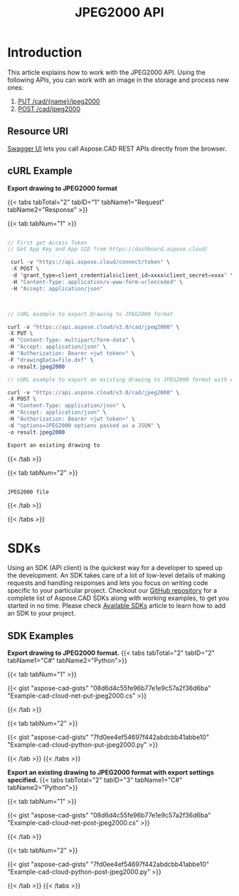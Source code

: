 ﻿---
title: "JPEG2000 API"
type: docs
url: /working-with-aspose-cad-cloud-formats-api/jpeg2000/
weight: 40
---

# **Introduction**
This article explains how to work with the JPEG2000 API. Using the following APIs, you can work with an image in the storage and process new ones:

1. [PUT /cad/{name}/jpeg2000](https://reference.aspose.cloud/cad/#!/Jpeg2000/PutDrawingJpeg2000)
1. [POST /cad/jpeg2000](https://reference.aspose.cloud/cad/#!/Jpeg2000/PostDrawingJpeg2000)

## **Resource URI**
[Swagger UI](https://reference.aspose.cloud/cad/) lets you call Aspose.CAD REST APIs directly from the browser.

## **cURL Example**
**Export drawing to JPEG2000 format**

{{< tabs tabTotal="2" tabID="1" tabName1="Request" tabName2="Response" >}}

{{< tab tabNum="1" >}}

```java

// First get Access Token
// Get App Key and App SID from https://dashboard.aspose.cloud/

 curl -v "https://api.aspose.cloud/connect/token" \
 -X POST \
 -d 'grant_type=client_credentials&client_id=xxxx&client_secret=xxxx' \
 -H "Content-Type: application/x-www-form-urlencoded" \
 -H "Accept: application/json"



// cURL example to export Drawing to JPEG2000 format

curl -v "https://api.aspose.cloud/v3.0/cad/jpeg2000" \
-X PUT \
-H "Content-Type: multipart/form-data" \
-H "Accept: application/json" \
-H "Authorization: Bearer <jwt token>" \
-F "drawingData=file.dxf" \
-o result.jpeg2000

// cURL example to export an existing drawing to JPEG2000 format with export settings specified

curl -v "https://api.aspose.cloud/v3.0/cad/jpeg2000" \
-X POST \
-H "Content-Type: application/json" \
-H "Accept: application/json" \
-H "Authorization: Bearer <jwt token>" \
-d "options=JPEG2000 options passed as a JSON" \
-o result.jpeg2000

Export an existing drawing to
```

{{< /tab >}}

{{< tab tabNum="2" >}}

```java

JPEG2000 file 

```

{{< /tab >}}

{{< /tabs >}}
            
# **SDKs**
Using an SDK (API client) is the quickest way for a developer to speed up the development. An SDK takes care of a lot of low-level details of making requests and handling responses and lets you focus on writing code specific to your particular project. Checkout our [GitHub repository](https://github.com/aspose-cad-cloud) for a complete list of Aspose.CAD SDKs along with working examples, to get you started in no time. Please check [Available SDKs](/cad/available-sdks/) article to learn how to add an SDK to your project.
## **SDK Examples**
**Export drawing to JPEG2000 format.**
{{< tabs tabTotal="2" tabID="2" tabName1="C#" tabName2="Python">}}

{{< tab tabNum="1" >}}

{{< gist "aspose-cad-gists" "08d6d4c55fe96b77e1e9c57a2f36d6ba" "Example-cad-cloud-net-put-jpeg2000.cs" >}}

{{< /tab >}}

{{< tab tabNum="2" >}}

{{< gist "aspose-cad-gists" "7fd0ee4ef54697f442abdcbb41abbe10" "Example-cad-cloud-python-put-jpeg2000.py" >}}

{{< /tab >}}
{{< /tabs >}}


**Export an existing drawing to JPEG2000 format with export settings specified.**
{{< tabs tabTotal="2" tabID="3" tabName1="C#" tabName2="Python">}}

{{< tab tabNum="1" >}}

{{< gist "aspose-cad-gists" "08d6d4c55fe96b77e1e9c57a2f36d6ba" "Example-cad-cloud-net-post-jpeg2000.cs" >}}

{{< /tab >}}

{{< tab tabNum="2" >}}

{{< gist "aspose-cad-gists" "7fd0ee4ef54697f442abdcbb41abbe10" "Example-cad-cloud-python-post-jpeg2000.py" >}}

{{< /tab >}}
{{< /tabs >}}
